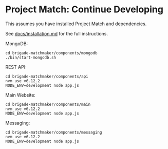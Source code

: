 # Project Match: Continue Developing

This assumes you have installed Project Match and dependencies.

See [docs/installation.md](https://github.com/designforsf/brigade-matchmaker/tree/master/docs/v1/installation.md) for the full instructions.

MongoDB:

```
cd brigade-matchmaker/components/mongodb
./bin/start-mongodb.sh
```

REST API:

```
cd brigade-matchmaker/components/api
nvm use v6.12.2
NODE_ENV=development node app.js
```

Main Website:

```
cd brigade-matchmaker/components/main
nvm use v6.12.2
NODE_ENV=development node app.js
```

Messaging:

```
cd brigade-matchmaker/components/messaging
nvm use v6.12.2
NODE_ENV=development node app.js
```

